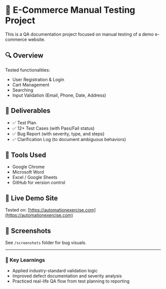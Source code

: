 # 🧪 E-Commerce Manual Testing Project

This is a QA documentation project focused on manual testing of a demo e-commerce website.

## 🔍 Overview
Tested functionalities:
- User Registration & Login
- Cart Management
- Searching
- Input Validation (Email, Phone, Date, Address)

## 📄 Deliverables
- ✅ Test Plan
- ✅ 12+ Test Cases (with Pass/Fail status)
- ✅ Bug Report (with severity, type, and steps)
- ✅ Clarification Log (to document ambiguous behaviors)

## 🧰 Tools Used
- Google Chrome
- Microsoft Word
- Excel / Google Sheets
- GitHub for version control

## 🔗 Live Demo Site
Tested on: [https://automationexercise.com](https://automationexercise.com)

## 📎 Screenshots
See `/screenshots` folder for bug visuals.

---

### 🧠 Key Learnings
- Applied industry-standard validation logic
- Improved defect documentation and severity analysis
- Practiced real-life QA flow from test planning to reporting

